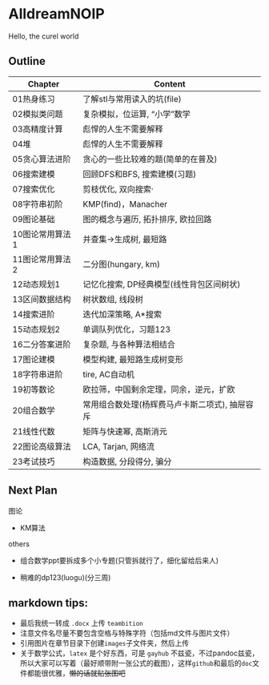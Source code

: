 # AlldreamNOIP

Hello, the curel world

## Outline

Chapter | Content
--- | ---
01热身练习 | 了解stl与常用读入的坑(file)
02模拟类问题| 复杂模拟，位运算, “小学”数学
03高精度计算| 彪悍的人生不需要解释
04堆| 彪悍的人生不需要解释
05贪心算法进阶| 贪心的一些比较难的题(简单的在普及)
06搜索建模 | 回顾DFS和BFS, 搜索建模(习题) 
07搜索优化 | 剪枝优化, 双向搜索·
08字符串初阶 | KMP(find)，Manacher
09图论基础 | 图的概念与遍历, 拓扑排序, 欧拉回路
10图论常用算法1 | 并查集->生成树, 最短路
11图论常用算法2 | 二分图(hungary, km)
12动态规划1 | 记忆化搜索, DP经典模型(线性背包区间树状)
13区间数据结构 | 树状数组, 线段树
14搜索进阶 | 迭代加深策略, A*搜索
15动态规划2 | 单调队列优化，习题123
16二分答案进阶 | 复杂题, 与各种算法相结合
17图论建模 | 模型构建, 最短路生成树变形
18字符串进阶 | tire, AC自动机
19初等数论 | 欧拉筛，中国剩余定理，同余，逆元，扩欧
20组合数学 | 常用组合数处理(杨辉费马卢卡斯二项式), 抽屉容斥
21线性代数 | 矩阵与快速幂, 高斯消元
22图论高级算法 | LCA, Tarjan, 网络流
23考试技巧 | 构造数据, 分段得分, 骗分

## Next Plan

图论

- KM算法

others

- 组合数学ppt要拆成多个小专题(只管拆就行了，细化留给后来人)

- 稍难的dp123(luogu)(分三周)

## markdown tips:

- 最后我统一转成 `.docx` 上传 `teambition`
- 注意文件名尽量不要包含空格与特殊字符（包括md文件与图片文件）
- 引用图片在章节目录下创建`images`子文件夹，然后上传
- 关于数学公式，`latex` 是个好东西，可是 `gayhub` 不兹瓷，不过pandoc兹瓷，所以大家可以写着（最好顺带附一张公式的截图），这样`github`和最后的`doc`文件都能很优雅，~~懒的话就贴张图吧~~
